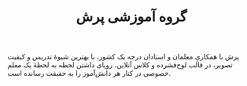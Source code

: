 ﻿---
layout: post
title: گروه آموزشی پرش
name_en: paresh
company_slug: paresh
logo: 
cover: 
company_count:
founded:
location: ""
total_review: 
total_interview: 
salary_avg: 
salary_min: 
salary_max: 
rate: 
view_count: 
industry: رسانه و انتشارات
city: تهران, تهران
size_en: S
size: 51-200 نفر
site: https://www.paresh.ir
---

پرش با همکاریِ معلمان و استادان درجه یک کشور، با بهترین شیوۀ تدریس و کیفیت تصویر، در قالب لوح‌فشرده و کلاس آنلاین، رویای داشتن لحظه به لحظۀ یک معلم خصوصی در کنار هر دانش‌آموز را به حقیقت رسانده است.
	

